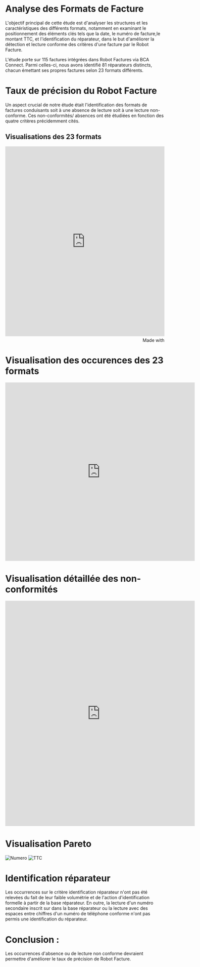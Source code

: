 # Analyse des Formats de Facture 

L'objectif principal de cette étude est d'analyser les structures et les caractéristiques des différents formats, notamment en examinant le positionnement des éléments clés tels que la date, le numéro de facture,le montant TTC, et l'identification du réparateur, dans le but d'améliorer  la détection et lecture conforme des critères d'une facture par le Robot Facture. 

L'étude porte sur 115 factures intégrées dans Robot Factures via BCA Connect. Parmi celles-ci, nous avons identifié 81 réparateurs distincts, chacun émettant ses propres factures selon 23 formats différents. 

 
# Taux de précision du Robot Facture
Un aspect crucial de notre étude était l'identification des formats de factures conduisants soit à une absence de lecture soit à une lecture non-conforme. Ces non-conformités/ absences ont été étudiées en fonction des quatre critères précidemment cités.

## Visualisations des 23 formats 

<iframe src='https://flo.uri.sh/visualisation/16740266/embed' title='Interactive or visual content' class='flourish-embed-iframe' frameborder='0' scrolling='no' style='width:100%;height:600px;' sandbox='allow-same-origin allow-forms allow-scripts allow-downloads allow-popups allow-popups-to-escape-sandbox allow-top-navigation-by-user-activation'></iframe><div style='width:100%!;margin-top:4px!important;text-align:right!important;'><a class='flourish-credit' href='https://public.flourish.studio/visualisation/16740266/?utm_source=embed&utm_campaign=visualisation/16740266' target='_top' style='text-decoration:none!important'><img alt='Made with Flourish' src='https://public.flourish.studio/resources/made_with_flourish.svg' style='width:105px!important;height:16px!important;border:none!important;margin:0!important;'> </a></div>



# Visualisation des occurences des 23 formats



<iframe title="[ Occurence des formats ]" aria-label="Pie Chart" id="datawrapper-chart-9A35f" src="https://datawrapper.dwcdn.net/9A35f/1/" scrolling="no" frameborder="0" style="border: none;" width="600" height="564" data-external="1"></iframe>




# Visualisation détaillée  des non-conformités


<iframe title="[ Format et non conformités  ]" aria-label="Split Bars" id="datawrapper-chart-W73Vg" src="https://datawrapper.dwcdn.net/W73Vg/3/" scrolling="no" frameborder="0" style="border: none;" width="600" height="712" data-external="1"></iframe>



# Visualisation Pareto

![Numero](https://github.com/thizirisaighi/Entreprise/blob/main/DateNum%C3%A9ro.png)
![TTC](https://github.com/thizirisaighi/Entreprise/blob/main/MontantAction.png)


# Identification réparateur 

Les occurrences sur le critère identification réparateur n'ont pas été relevées du fait de leur faible volumétrie et de l'action d'identification formelle à partir de la base réparateur. 
En outre, la lecture d'un numéro secondaire inscrit sur dans la base réparateur ou la lecture avec des espaces entre chiffres d'un numéro de téléphone conforme n'ont pas permis une identification du réparateur. 

# Conclusion : 
Les occurrences d'absence ou de lecture non conforme devraient permettre d'améliorer le taux de précision de Robot Facture. 

